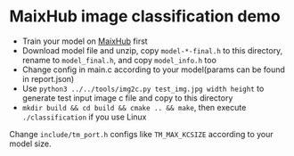 MaixHub image classification demo
========

* Train your model on [MaixHub](https://maixhub.com) first
* Download model file and unzip, copy `model-*-final.h` to this directory, rename to `model_final.h`, and copy `model_info.h` too
* Change config in main.c according to your model(params can be found in report.json)
* Use `python3 ../../tools/img2c.py test_img.jpg width height` to generate test input image c file and copy to this directory
* `mkdir build && cd build && cmake .. && make`, then execute `./classification` if you use Linux


Change `include/tm_port.h` configs like `TM_MAX_KCSIZE` according to your model size.



